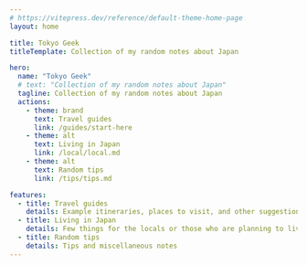 ```yaml
---
# https://vitepress.dev/reference/default-theme-home-page
layout: home

title: Tokyo Geek
titleTemplate: Collection of my random notes about Japan

hero:
  name: "Tokyo Geek"
  # text: "Collection of my random notes about Japan"
  tagline: Collection of my random notes about Japan
  actions:
    - theme: brand
      text: Travel guides
      link: /guides/start-here
    - theme: alt
      text: Living in Japan
      link: /local/local.md
    - theme: alt
      text: Random tips
      link: /tips/tips.md

features:
  - title: Travel guides
    details: Example itineraries, places to visit, and other suggestions for your trip
  - title: Living in Japan
    details: Few things for the locals or those who are planning to live in Japan
  - title: Random tips
    details: Tips and miscellaneous notes
---
```


